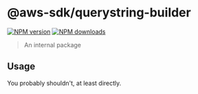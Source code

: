 # @aws-sdk/querystring-builder

[![NPM version](https://img.shields.io/npm/v/@aws-sdk/querystring-builder/beta.svg)](https://www.npmjs.com/package/@aws-sdk/querystring-builder)
[![NPM downloads](https://img.shields.io/npm/dm/@aws-sdk/querystring-builder.svg)](https://www.npmjs.com/package/@aws-sdk/querystring-builder)

> An internal package

## Usage

You probably shouldn't, at least directly.
